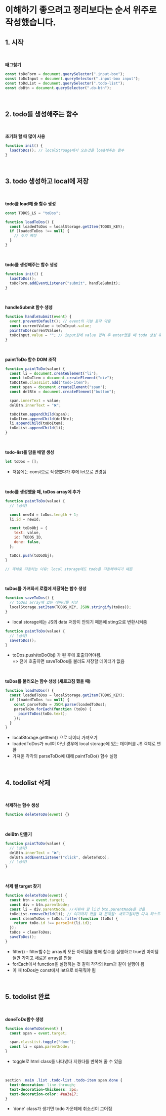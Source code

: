 # 이해하기 좋으려고 정리보다는 순서 위주로 작성했습니다.

## 1. 시작

<br />

**태그찾기**

```js
const toDoForm = document.querySelector(".input-box");
const toDoInput = document.querySelector(".input-box input");
const toDoList = document.querySelector(".todo-list");
const doBtn = document.querySelector(".do-btn");
```

<br />

## 2. todo를 생성해주는 함수

<br />

**초기화 할 때 많이 사용**

```js
function init() {
  loadToDos(); // localStroage에서 오는것을 load해주는 함수
}
```

<br />

## 3. todo 생성하고 local에 저장

<br />

**todo를 load해 줄 함수 생성**

```js
const TODOS_LS = "toDos";

function loadToDos() {
  const loadedToDos = localStorage.getItem(TODOS_KEY);
  if (loadedToDos !== null) {
    // 추가 예정
  }
}
```

<br />

**todo를 생성해주는 함수 생성**

```js
function init() {
  loadToDos();
  toDoForm.addEventListener("submit", handleSubmit);
}
```

<br />

**handleSubmit 함수 생성**

```js
function handleSubmit(event) {
  event.preventDefault(); // event의 기본 동작 막음
  const currentValue = toDoInput.value;
  paintToDo(currentValue);
  toDoInput.value = ""; // input창에 value 입려 후 enter했을 때 todo 생성 후 삭제
}
```

<br />

**paintToDo 함수 DOM 조작**

```js
function paintToDo(value) {
  const li = document.createElement("li");
  const toDoItem = document.createElement("div");
  toDoItem.classList.add("todo-item");
  const span = document.createElement("span");
  const delBtn = document.createElement("button");

  span.innerText = value;
  delBtn.innerText = "❌";

  toDoItem.appendChild(span);
  toDoItem.appendChild(delBtn);
  li.appendChild(toDoItem);
  toDoList.appendChild(li);
}
```

<br />

**todo-list를 담을 배열 생성**

```js
let toDos = [];
```

- 처음에는 const으로 작성했다가 후에 let으로 변경됨

<br />

**todo를 생성했을 때, toDos array에 추가**

```js
function paintToDo(value) {
  // (생략)

  const newId = toDos.length + 1;
  li.id = newId;

  const toDoObj = {
    text: value,
    id: TODOS_ID,
    done: false,
  };

  toDos.push(toDoObj);
}

// 객체로 저장하는 이유: local storage에도 todo를 저장해야되기 때문
```

<br />

**toDos를 가져와서 로컬에 저장하는 함수 생성**

```js
function saveToDos() {
  // toDos array에 있는 데이터를 저장
  localStorage.setItem(TODOS_KEY, JSON.stringify(toDos));
}
```

- local storage에는 JS의 data 저장이 안되기 때문에 sting으로 변환시켜줌

```js
function paintToDo(value) {
  // (생략)
  saveToDos();
}
```

- toDos.push(toDoObj) 가 된 후에 호출되어야됨.  
  => 전에 호출하면 saveToDos를 불러도 저장할 데이터가 없음

<br />

**toDos를 불러오는 함수 생성 (새로고침 했을 때)**

```js
function loadToDos() {
  const loadedToDos = localStorage.getItem(TODOS_KEY);
  if (loadedToDos !== null) {
    const parseToDo = JSON.parse(loadedToDos);
    parseToDo.forEach(function (toDo) {
      paintToDos(toDo.text);
    });
  }
}
```

- localStorage.getItem() 으로 데이터 가져오기
- loadedToDos가 null이 아닌 경우에 local storage에 있는 데이터를 JS 객체로 변환
- 가져온 각각의 parseToDo에 대해 paintToDo() 함수 실행

<br />

## 4. todolist 삭제

<br />

**삭제하는 함수 생성**

```js
function deleteToDo(event) {}
```

<br />

**delBtn 만들기**

```js
function paintToDo(value) {
  // (생략)
  delBtn.innerText = "❌";
  delBtn.addEventListener("click", deleteToDo);
  // (생략)
}
```

<br />

**삭제 될 target 찾기**

```js
function deleteToDo(event) {
  const btn = event.target;
  const div = btn.parentNode;
  const li = div.parentNode; //지워야 할 li인 btn.parentNode를 만듦
  toDoList.removeChild(li); // 여기까지 했을 때 문제점: 새로고침하면 다시 리스트가 생겨남 (localstorage에서 지워지지 않았기 때문)
  const cleanToDos = toDos.filter(function (toDo) {
    return toDo.id !== parseInt(li.id);
  });
  toDos = cleanToDos;
  saveToDos();
}
```

- filter() - filter함수는 array의 모든 아이템을 통해 함수를 실행하고 true인 아이템들만 가지고 새로운 array를 만듦
- forEach에서 function을 실행하는 것 같이 각각의 item과 같이 실행이 됨
- 이 때 toDos는 const에서 let으로 바꿔줘야 됨

<br />

## 5. todolist 완료

<br />

**doneToDo함수 생성**

```js
function doneToDo(event) {
  const span = event.target;

  span.classList.toggle("done");
  const li = span.parentNode;
}
```

- toggle로 html class를 나타냈다 지웠다를 반복해 줄 수 있음

<br />

```css
section .main .list .todo-list .todo-item span.done {
  text-decoration: line-through;
  text-decoration-thickness: 2px;
  text-decoration-color: #ea3a17;
}
```

- 'done' class가 생기면 todo 가운데에 취소선이 그어짐
